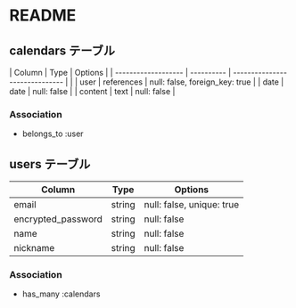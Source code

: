 # README


## calendars テーブル

| Column              | Type       | Options                        |
| ------------------- | ---------- | ------------------------------ |                  |
| user                | references | null: false, foreign_key: true |
| date                | date       | null: false |
| content             | text       | null: false |
 
### Association

- belongs_to :user


## users テーブル

| Column             | Type    | Options     |
| ------------------ | ------- | ----------- |
| email              | string  | null: false, unique: true |
| encrypted_password | string  | null: false |
| name               | string  | null: false |
| nickname           | string  | null: false |


### Association

- has_many :calendars

